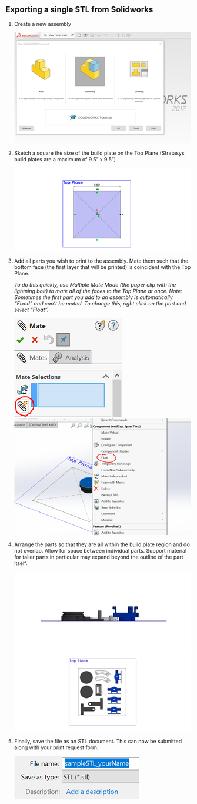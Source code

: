 ## Exporting a single STL from Solidworks
1. Create a new assembly

    ![Screenshot](img/s_assembly.jpg)

2. Sketch a square the size of the build plate on the Top Plane (Stratasys build plates are a maximum of 9.5” x 9.5”)

    ![Screenshot](img/s_plane.jpg)

3. Add all parts you wish to print to the assembly. Mate them such that the bottom face (the first layer that will be printed) is coincident with the Top Plane. 

    *To do this quickly, use Multiple Mate Mode (the paper clip with the lightning bolt) to mate all of the faces to the Top Plane at once. Note: Sometimes the first part you add to an assembly is automatically “Fixed” and can’t be mated. To change this, right click on the part and select “Float”.*

    ![Screenshot](img/s_mate.jpg) ![Screenshot](img/s_float.jpg)

4. Arrange the parts so that they are all within the build plate region and do not overlap. Allow for space between individual parts. Support material for taller parts in particular may expand beyond the outline of the part itself.

    ![Screenshot](img/s_side.jpg) ![Screenshot](img/s_top.jpg)

5. Finally, save the file as an STL document. This can now be submitted along with your print request form. 

    ![Screenshot](img/s_stl.jpg)